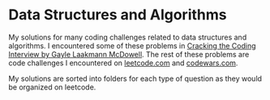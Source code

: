 # Data Structures and Algorithms
My solutions for many coding challenges related to data structures and algorithms. I encountered some of these problems in [Cracking the Coding Interview by Gayle Laakmann McDowell](https://www.amazon.com/Cracking-Coding-Interview-Programming-Questions/dp/0984782850). The rest of these problems are code challenges I encountered on [leetcode.com](https://leetcode.com) and [codewars.com](https://codewars.com).

My solutions are sorted into folders for each type of question as they would be organized on leetcode.

